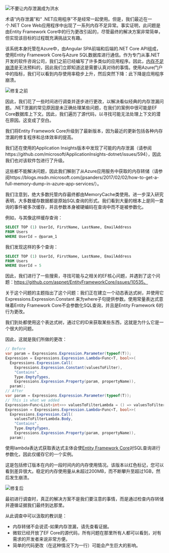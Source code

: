 ![不要让内存泄漏成为洪水](https://img1.dotnet9.com/2022/05/cover_12.jpg)

术语“内存泄漏”和“ .NET应用程序”不是经常一起使用。但是，我们最近在一个.NET Core Web应用程序中出现了一系列内存不足异常。事实证明，此问题是由Entity Framework Core中的行为更改引起的，尽管最终的解决方案非常简单，但实现该目标的过程既充满挑战又有趣。

该系统本身托管在Azure中，由Angular SPA前端和后端的.NET Core API组成，使用Entity Framework Core与Azure SQL数据库进行通信。作为专门从事.NET开发的软件咨询公司，我们之前已经编写了许多类似的应用程序。因此，[内存不足崩溃](https://dzone.com/articles/what-causes-outofmemoryerror)是无法预料的，因此我们立即知道这是需要认真对待的事情。使用Azure门户中的指标，我们可以看到内存使用率稳步上升，然后突然下降：此下降是应用程序崩溃。

![修复之前](https://img1.dotnet9.com/2022/05/1201.png)
  
因此，我们花了一些时间进行调查并逐步进行更改，以解决看似经典的内存泄漏问题。.NET泄漏的常见原因是未正确处理某些问题，在我们的案例中很可能是EF Core数据库上下文。因此，我们遍历了源代码，以寻找可能无法处理上下文的潜在原因。这变成了空白。

我们将Entity Framework Core升级到了最新版本，因为最近的更新包括各种内存泄漏的修复程序和总体效率的提高。

我们还在使用的Application Insights版本中发现了可能的内存泄漏（请参阅https://github.com/microsoft/ApplicationInsights-dotnet/issues/594），因此我们也对该软件包进行了升级。

这些都不能解决问题，因此我们解剖了从Azure应用服务中获取的内存转储（请参阅https://blogs.msdn.microsoft.com/jpsanders/2017/02/02/how-to-get-a-full-memory-dump-in-azure-app-services/）。

我们注意到，绝大多数托管内存最终都由MemoryCache类使用。进一步深入研究表明，大多数缓存数据都是原始SQL查询的形式。我们看到大量的根本上是同一查询的事件被多次缓存，并且参数本身被硬编码在查询中而不是被参数化。

例如，与其像这样缓存查询：

```sql
SELECT TOP (1) UserId, FirstName, LastName, EmailAddress
FROM Users
WHERE UserId = @param_1
```

我们发现这样的多个查询：

```sql
SELECT TOP (1) UserId, FirstName, LastName, EmailAddress
FROM Users
WHERE UserId = 5
```

因此，我们进行了一些搜索，寻找可能与之相关的EF核心问题，并遇到了这个问题：https://github.com/aspnet/EntityFrameworkCore/issues/10535。

关于这个问题的主题指出了这个问题：我们正在建立一个动态表达式树，并使用它Expressions.Expression.Constant 来为where子句提供参数。使用常量表达式意味着Entity Framework Core不会参数化SQL查询，并且是Entity Framework 6的行为更改。

我们到处都使用这个表达式树，通过它的ID来获取某些东西，这就是为什么它是一个很大的问题。

因此，这就是我们所做的更改：

```C#
// Before
var param = Expressions.Expression.Parameter(typeof(T));
Expression = Expressions.Expression.Lambda<Func<T, bool>>(
  Expressions.Expression.Call(
    Expressions.Expression.Constant(valuesToFilter),
    "Contains",
    Type.EmptyTypes,
    Expressions.Expression.Property(param, propertyName)),
  param);
// After
var param = Expressions.Expression.Parameter(typeof(T));
// This is what we added
Expression<Func<List<int>>> valuesToFilterLambda = () => valuesToFilter;
Expression = Expressions.Expression.Lambda<Func<T, bool>>(
  Expressions.Expression.Call(
    valuesToFilterLambda.Body,
    "Contains",
    Type.EmptyTypes,
    Expressions.Expression.Property(param, propertyName)),
  param);
```

使用lambda表达式获取表达式主体会使[Entity Framework Core](https://dzone.com/articles/entity-framework-core-30-and-sql-server-2019-perfo)对SQL查询进行参数化，因此仅缓存它的一个实例。

这是包括修订版本在内的一段时间内的内存使用情况。该版本以红色标记，您可以看到差异很大。稳定的内存使用量从未超过200MB，而不断攀升至超过1GB，然后发生崩溃。

![修复后](https://img1.dotnet9.com/2022/05/1201.png)

最初进行调查时，真正的解决方案不是我们要注意的事情，而是通过检查内存转储并遵循证据我们最终到达那里。

从此调查中可以汲取的教训是：

- 内存转储不会说谎-如果内存泄漏，请先查看证据。
- 微软已经开放了EF Core的源代码，所有问题在那里所有人都可以看到，对有需求的开发者来说非常方便。
- 简单的代码更改（在这种情况下为一行）可能会产生巨大的影响。